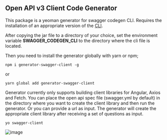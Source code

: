 ## Open API v3 Client Code Generator
This package is a yeoman generator for swagger codegen CLI. Requires the installation of an appropriate version of the [CLI](https://mvnrepository.com/artifact/io.swagger.codegen.v3/swagger-codegen-cli). 

After copying the jar file to a directory of your choice, set the environment variable **SWAGGER_CODEGEN_CLI** to the directory where the cli file is located.

Then you need to install the generator globally with yarn or npm;

```shell
npm i generator-swagger-client -g
```

or

```shell
yarn global add generator-swagger-client
```

Generator currently only supports building client libraries for Angular, Axios and Fetch. You can place the open api spec file (swagger.yml by default) in the directory where you want to create the client library and then run the generator. Or you can provide a url as input. The generator will create the appropriate client library after receiving a set of questions as input.

```shell
yo swagger-client
```

![image](https://user-images.githubusercontent.com/3602465/166308499-a2688095-6e02-4f52-b821-cad3e33e84b9.png)

